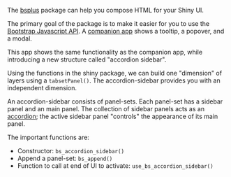 The [bsplus](https://ijlyttle.github.io/bsplus) package can help you compose HTML for your Shiny UI.

The primary goal of the package is to make it easier for you to use the [Bootstrap Javascript API](http://getbootstrap.com/javascript). A [companion app](https://ijlyttle.shinyapps.io/tooltip_popover_modal/) shows a tooltip, a popover, and a modal.

This app shows the same functionality as the companion app, while introducing a new structure called "accordion sidebar". 

Using the functions in the shiny package, we can build one "dimension" of layers using a `tabsetPanel()`. The accordion-sidebar provides you with an independent dimension.

An accordion-sidebar consists of panel-sets. Each panel-set has a sidebar panel and an main panel. The collection of sidebar panels acts as an [accordion](http://getbootstrap.com/javascript/#collapse-example-accordion); the active sidebar panel "controls" the appearance of its main panel.

The important functions are:

* Constructor: `bs_accordion_sidebar()`
* Append a panel-set: `bs_append()`
* Function to call at end of UI to activate: `use_bs_accordion_sidebar()`


